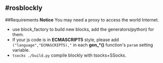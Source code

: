 #rosblockly
---
##Requirements
**Notice** You may need a proxy to access the world Internet.
- use block_factory to build new blocks, add the generators(python) for them.
- If your js code is in **ECMASCRIPT5** style, please add `("language","ECMASCRIPT5),"`  in each **gen_*()** function's `param` setting variable.
- `tsocks ./build.py` compile blockly with tsocks+SSocks.
